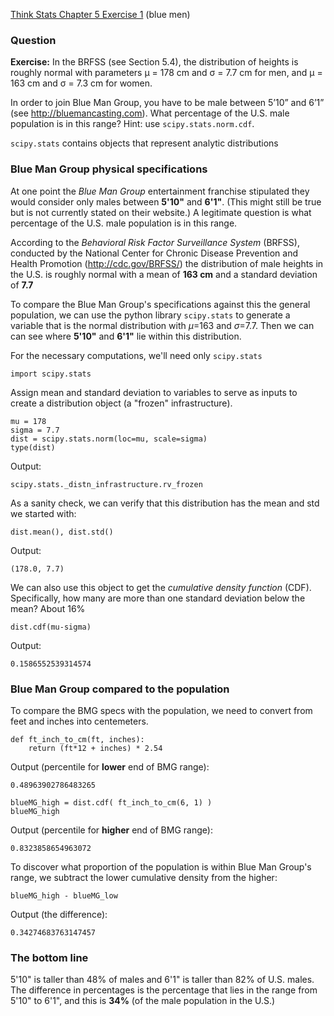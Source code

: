 [Think Stats Chapter 5 Exercise 1](http://greenteapress.com/thinkstats2/html/thinkstats2006.html#toc50) (blue men)

### Question
**Exercise:** In the BRFSS (see Section 5.4), the distribution of heights is roughly normal with parameters µ = 178 cm and σ = 7.7 cm for men, and µ = 163 cm and σ = 7.3 cm for women.

In order to join Blue Man Group, you have to be male between 5’10” and 6’1” (see http://bluemancasting.com). What percentage of the U.S. male population is in this range? Hint: use `scipy.stats.norm.cdf`.

`scipy.stats` contains objects that represent analytic distributions

### Blue Man Group physical specifications
At one point the _Blue Man Group_ entertainment franchise stipulated they would consider only males between **5'10"** and **6'1"**. (This might still be true but is not currently stated on their website.) A legitimate question is what percentage of the U.S. male population is in this range.

According to the _Behavioral Risk Factor Surveillance System_ (BRFSS), conducted by the National Center for Chronic Disease Prevention and Health Promotion (http://cdc.gov/BRFSS/) the distribution of male heights in the U.S. is roughly normal with a mean of **163 cm** and a standard deviation of **7.7**

To compare the Blue Man Group's specifications against this the general population, we can use the python library `scipy.stats` to generate a variable that is the normal distribution with $\mu$=163 and $\sigma$=7.7. Then we can can see where **5'10"** and **6'1"** lie within this distribution.

For the necessary computations, we'll need only `scipy.stats`

```{python}
import scipy.stats
```
Assign mean and standard deviation to variables to serve as inputs to create a distribution object (a "frozen" infrastructure).

```{python}
mu = 178
sigma = 7.7
dist = scipy.stats.norm(loc=mu, scale=sigma)
type(dist)
```
Output:
```
scipy.stats._distn_infrastructure.rv_frozen
```

As a sanity check, we can verify that this distribution has the mean and std we started with:

```{python}
dist.mean(), dist.std()
```
Output:
```
(178.0, 7.7)
```
We can also use this object to get the _cumulative density function_ (CDF).  Specifically, how many are more than one standard deviation below the mean?  About 16%

```{python}
dist.cdf(mu-sigma)
```
Output:
```
0.1586552539314574
```
### Blue Man Group compared to the population
To compare the BMG specs with the population, we need to convert from feet and inches into centemeters.
```{python}
def ft_inch_to_cm(ft, inches):
    return (ft*12 + inches) * 2.54
```
Output (percentile for **lower** end of BMG range):
```
0.48963902786483265
```


```{python}
blueMG_high = dist.cdf( ft_inch_to_cm(6, 1) )
blueMG_high

```
Output (percentile for **higher** end of BMG range):
```
0.8323858654963072
```

To discover what proportion of the population is within Blue Man Group's range, we subtract the lower cumulative density from the higher:


```{python}
blueMG_high - blueMG_low
```

Output (the difference):
```
0.34274683763147457
```
### The bottom line
5'10" is taller than 48% of males and 6'1" is taller than 82% of U.S. males. The difference in percentages is the percentage that lies in the range from 5'10" to 6'1", and this is **34%** (of the male population in the U.S.)
